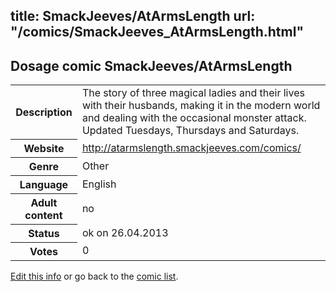 title: SmackJeeves/AtArmsLength
url: "/comics/SmackJeeves_AtArmsLength.html"
---
Dosage comic SmackJeeves/AtArmsLength
-----------------------------------------

<p id="msg"></p>
<script type="text/javascript">
if (window.location.search === '?edit_info_mail=sent_ok') {
  var elem = document.getElementById("msg");
  elem.innerHTML = 'Edited information sucessfully sent.';
  elem.className = 'ok';
}
</script>
<table class="comicinfo">
<tr>
<th>Description</th><td>The story of three magical ladies and their lives with their husbands, making it in the modern world and dealing with the occasional monster attack. Updated Tuesdays, Thursdays and Saturdays.</td>
</tr>
<tr>
<th>Website</th><td><a href="http://atarmslength.smackjeeves.com/comics/">http://atarmslength.smackjeeves.com/comics/</a></td>
</tr>
<tr>
<th>Genre</th><td>Other</td>
</tr>
<tr>
<th>Language</th><td>English</td>
</tr>
<tr>
<th>Adult content</th><td>no</td>
</tr>
<tr>
<th>Status</th><td>ok on 26.04.2013</td>
</tr>
<tr>
<th>Votes</th><td>0</td>
</tr>
</table>

[Edit this info](SmackJeeves_AtArmsLength_edit.html) or go back to the [comic list](../comic-index.html).
